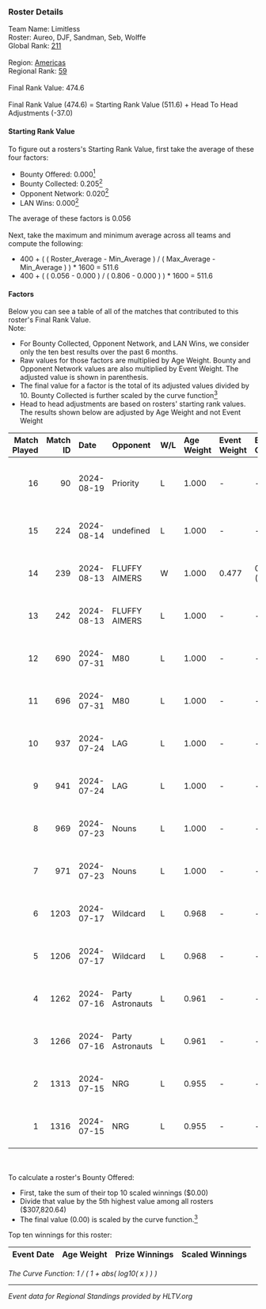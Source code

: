 ### Roster Details<br />
Team Name: Limitless<br />
Roster: Aureo, DJF, Sandman, Seb, Wolffe<br />
Global Rank: [211](../../standings_global_2024_08_21.md)<br />
<br />
Region: [Americas]( ../../standings_americas_2024_08_21.md)<br />
Regional Rank: [59]( ../../standings_americas_2024_08_21.md)<br />
<br />
Final Rank Value:  474.6<br />
<br />
Final Rank Value (474.6) = Starting Rank Value (511.6) + Head To Head Adjustments (-37.0)<br />

#### Starting Rank Value<br />
To figure out a rosters's Starting Rank Value, first take the average of these four factors:<br />
- Bounty Offered: 0.000[<sup>1</sup>](#table2)
- Bounty Collected: 0.205[<sup>2</sup>](#table1)
- Opponent Network: 0.020[<sup>2</sup>](#table1)
- LAN Wins: 0.000[<sup>2</sup>](#table1)

The average of these factors is 0.056<br />
<br />
Next, take the maximum and minimum average across all teams and compute the following:<br />
- 400 + ( ( Roster_Average - Min_Average ) / ( Max_Average - Min_Average ) ) * 1600 = 511.6
- 400 + ( ( 0.056 - 0.000 ) / ( 0.806 - 0.000 ) ) * 1600 = 511.6


#### Factors<br />
Below you can see a table of all of the matches that contributed to this roster's Final Rank Value.<br />
Note:<br />

- For Bounty Collected, Opponent Network, and LAN Wins, we consider only the ten best results over the past 6 months.
- Raw values for those factors are multiplied by Age Weight. Bounty and Opponent Network values are also multiplied by Event Weight. The adjusted value is shown in parenthesis.
- The final value for a factor is the total of its adjusted values divided by 10. Bounty Collected is further scaled by the curve function[<sup>3</sup>](#curveFunction)
- Head to head adjustments are based on rosters' starting rank values. The results shown below are adjusted by Age Weight and not Event Weight
<span id="table1"></span><br />


| Match Played | Match ID | Date       | Opponent         | W/L | Age Weight | Event Weight | Bounty Collected | Opponent Network | LAN Wins  | H2H Adj. | Roster                           |
| -: | -: | :- | :- | :- | :- | :- | :- | :- | :- | -: | :- |
|           16 |       90 | 2024-08-19 | Priority         | L   | 1.000      | -            | -                | -                | -         |   -18.99 | Aureo, DJF, Sandman, Seb, Wolffe |
|           15 |      224 | 2024-08-14 | undefined        | L   | 1.000      | -            | -                | -                | -         |    -6.79 | DJF, Seb, Tender, wiz, Wolffe    |
|           14 |      239 | 2024-08-13 | FLUFFY AIMERS    | W   | 1.000      | 0.477        | 0.003 (0.001)    | 0.417 (0.199)    | 0 (0.000) |    24.18 | DJF, Seb, Tender, wiz, Wolffe    |
|           13 |      242 | 2024-08-13 | FLUFFY AIMERS    | L   | 1.000      | -            | -                | -                | -         |    -6.82 | DJF, Seb, Tender, wiz, Wolffe    |
|           12 |      690 | 2024-07-31 | M80              | L   | 1.000      | -            | -                | -                | -         |    -0.49 | DJF, Seb, Tender, wiz, Wolffe    |
|           11 |      696 | 2024-07-31 | M80              | L   | 1.000      | -            | -                | -                | -         |    -0.49 | DJF, Seb, Tender, wiz, Wolffe    |
|           10 |      937 | 2024-07-24 | LAG              | L   | 1.000      | -            | -                | -                | -         |    -4.40 | DJF, Seb, Tender, wiz, Wolffe    |
|            9 |      941 | 2024-07-24 | LAG              | L   | 1.000      | -            | -                | -                | -         |    -4.59 | DJF, Seb, Tender, wiz, Wolffe    |
|            8 |      969 | 2024-07-23 | Nouns            | L   | 1.000      | -            | -                | -                | -         |    -2.17 | DJF, Seb, Tender, wiz, Wolffe    |
|            7 |      971 | 2024-07-23 | Nouns            | L   | 1.000      | -            | -                | -                | -         |    -2.22 | DJF, Seb, Tender, wiz, Wolffe    |
|            6 |     1203 | 2024-07-17 | Wildcard         | L   | 0.968      | -            | -                | -                | -         |    -2.16 | DJF, Seb, Tender, wiz, Wolffe    |
|            5 |     1206 | 2024-07-17 | Wildcard         | L   | 0.968      | -            | -                | -                | -         |    -2.21 | DJF, Seb, Tender, wiz, Wolffe    |
|            4 |     1262 | 2024-07-16 | Party Astronauts | L   | 0.961      | -            | -                | -                | -         |    -2.23 | DJF, Seb, Tender, wiz, Wolffe    |
|            3 |     1266 | 2024-07-16 | Party Astronauts | L   | 0.961      | -            | -                | -                | -         |    -2.28 | DJF, Seb, Tender, wiz, Wolffe    |
|            2 |     1313 | 2024-07-15 | NRG              | L   | 0.955      | -            | -                | -                | -         |    -2.64 | DJF, Seb, Tender, wiz, Wolffe    |
|            1 |     1316 | 2024-07-15 | NRG              | L   | 0.955      | -            | -                | -                | -         |    -2.71 | DJF, Seb, Tender, wiz, Wolffe    |

<br />
<span id="table2"></span><br />
To calculate a roster's Bounty Offered:<br />

- First, take the sum of their top 10 scaled winnings ($0.00)
- Divide that value by the 5th highest value among all rosters ($307,820.64)
- The final value (0.00) is scaled by the curve function.[<sup>3</sup>](#curveFunction)

Top ten winnings for this roster:<br />

| Event Date | Age Weight | Prize Winnings | Scaled Winnings |
| :- | -: | :- | :- |


<span id="curveFunction"></span>_The Curve Function: 1 / ( 1 + abs( log10( x ) ) )_<br />

---
_Event data for Regional Standings provided by HLTV.org_<br />
